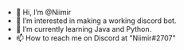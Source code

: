 - 👋 Hi, I’m @Niimir
- 👀 I’m interested in making a working discord bot.
- 🌱 I’m currently learning Java and Python.
- 📫 How to reach me on Discord at "Niimir#2707"

<!---
Niimir/Niimir is a ✨ special ✨ repository because its `README.md` (this file) appears on your GitHub profile.
You can click the Preview link to take a look at your changes.
--->
